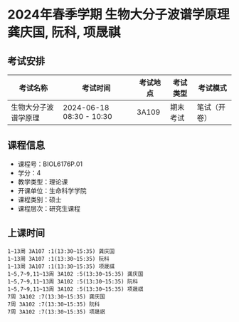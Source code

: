 # 2024年春季学期 生物大分子波谱学原理 龚庆国, 阮科, 项晟祺




## 考试安排

| 考试名称 | 考试时间 | 考试地点 | 考试类型 | 考试模式 |
| -------- | -------- | -------- | -------- | -------- |
| 生物大分子波谱学原理 | 2024-06-18 08:30 - 10:30 | 3A109 | 期末考试 | 笔试（开卷） |





## 课程信息

- 课程号：BIOL6176P.01
- 学分：4
- 教学类型：理论课
- 开课单位：生命科学学院
- 课程类别：硕士
- 课程层次：研究生课程

## 上课时间

```
1~13周 3A107 :1(13:30~15:35) 龚庆国
1~13周 3A107 :1(13:30~15:35) 阮科
1~13周 3A107 :1(13:30~15:35) 项晟祺
1~5,7~9,11~13周 3A102 :5(13:30~15:35) 龚庆国
1~5,7~9,11~13周 3A102 :5(13:30~15:35) 阮科
1~5,7~9,11~13周 3A102 :5(13:30~15:35) 项晟祺
7周 3A102 :7(13:30~15:35) 龚庆国
7周 3A102 :7(13:30~15:35) 阮科
7周 3A102 :7(13:30~15:35) 项晟祺
```

